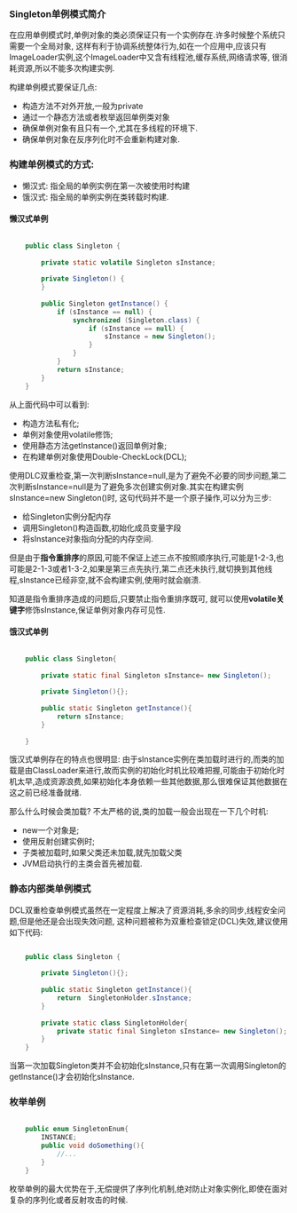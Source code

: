 ### Singleton单例模式简介

在应用单例模式时,单例对象的类必须保证只有一个实例存在.许多时候整个系统只需要一个全局对象, 这样有利于协调系统整体行为,如在一个应用中,应该只有ImageLoader实例,这个ImageLoader中又含有线程池,缓存系统,网络请求等, 很消耗资源,所以不能多次构建实例.

构建单例模式要保证几点:

* 构造方法不对外开放,一般为private
* 通过一个静态方法或者枚举返回单例类对象
* 确保单例对象有且只有一个,尤其在多线程的环境下.
* 确保单例对象在反序列化时不会重新构建对象.


### 构建单例模式的方式:

* 懒汉式: 指全局的单例实例在第一次被使用时构建
* 饿汉式: 指全局的单例实例在类转载时构建.


#### 懒汉式单例

```java

	public class Singleton {
	
	    private static volatile Singleton sInstance;
	
	    private Singleton() {
	    }
	
	    public Singleton getInstance() {
	        if (sInstance == null) {
	            synchronized (Singleton.class) {
	                if (sInstance == null) {
	                    sInstance = new Singleton();
	                }
	            }
	        }
	        return sInstance;
	    }
	}

```

从上面代码中可以看到:

* 构造方法私有化;
* 单例对象使用volatile修饰;
* 使用静态方法getInstance()返回单例对象;
* 在构建单例对象使用Double-CheckLock(DCL);

使用DLC双重检查,第一次判断sInstance=null,是为了避免不必要的同步问题,第二次判断sInstance=null是为了避免多次创建实例对象.其实在构建实例sInstance=new Singleton()时, 这句代码并不是一个原子操作,可以分为三步:

* 给Singleton实例分配内存
* 调用Singleton()构造函数,初始化成员变量字段
* 将sInstance对象指向分配的内存空间.

但是由于**指令重排序**的原因,可能不保证上述三点不按照顺序执行,可能是1-2-3,也可能是2-1-3或者1-3-2,如果是第三点先执行,第二点还未执行,就切换到其他线程,sInstance已经非空,就不会构建实例,使用时就会崩溃.

知道是指令重排序造成的问题后,只要禁止指令重排序既可, 就可以使用**volatile关键字**修饰sInstance,保证单例对象内存可见性.

#### 饿汉式单例

```java

	public class Singleton{
	    
	    private static final Singleton sInstance= new Singleton();
	    
	    private Singleton(){};
	    
	    public static Singleton getInstance(){
	        return sInstance;
	    }
	    
	}

```

饿汉式单例存在的特点也很明显: 由于sInstance实例在类加载时进行的,而类的加载是由ClassLoader来进行,故而实例的初始化时机比较难把握,可能由于初始化时机太早,造成资源浪费,如果初始化本身依赖一些其他数据,那么很难保证其他数据在这之前已经准备就绪.

那么什么时候会类加载? 不太严格的说,类的加载一般会出现在一下几个时机:

* new一个对象是;
* 使用反射创建实例时;
* 子类被加载时,如果父类还未加载,就先加载父类
* JVM启动执行的主类会首先被加载.

### 静态内部类单例模式

DCL双重检查单例模式虽然在一定程度上解决了资源消耗,多余的同步,线程安全问题,但是他还是会出现失效问题, 这种问题被称为双重检查锁定(DCL)失效,建议使用如下代码:

```java

	public class Singleton {
	
	    private Singleton(){};
	    
	    public static Singleton getInstance(){
	        return  SingletonHolder.sInstance;
	    }
	    
	    private static class SingletonHolder{
	        private static final Singleton sInstance= new Singleton();
	    }
	}

```
当第一次加载Singleton类并不会初始化sInstance,只有在第一次调用Singleton的getInstance()才会初始化sInstance.


### 枚举单例

```java
	
	public enum SingletonEnum{
		INSTANCE;
		public void doSomething(){
			//...
		}
	}

```

枚举单例的最大优势在于,无偿提供了序列化机制,绝对防止对象实例化,即使在面对复杂的序列化或者反射攻击的时候.
